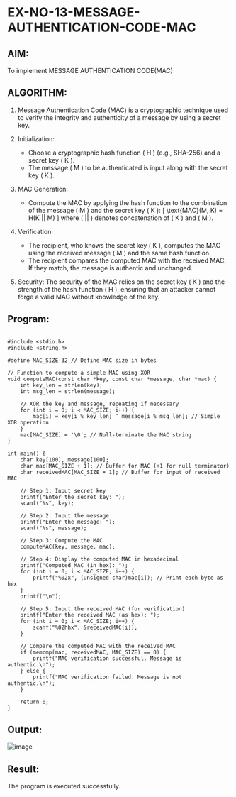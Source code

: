 # EX-NO-13-MESSAGE-AUTHENTICATION-CODE-MAC

## AIM:
To implement MESSAGE AUTHENTICATION CODE(MAC)

## ALGORITHM:

1. Message Authentication Code (MAC) is a cryptographic technique used to verify the integrity and authenticity of a message by using a secret key.

2. Initialization:
   - Choose a cryptographic hash function \( H \) (e.g., SHA-256) and a secret key \( K \).
   - The message \( M \) to be authenticated is input along with the secret key \( K \).

3. MAC Generation:
   - Compute the MAC by applying the hash function to the combination of the message \( M \) and the secret key \( K \): 
     \[
     \text{MAC}(M, K) = H(K || M)
     \]
     where \( || \) denotes concatenation of \( K \) and \( M \).

4. Verification:
   - The recipient, who knows the secret key \( K \), computes the MAC using the received message \( M \) and the same hash function.
   - The recipient compares the computed MAC with the received MAC. If they match, the message is authentic and unchanged.

5. Security: The security of the MAC relies on the secret key \( K \) and the strength of the hash function \( H \), ensuring that an attacker cannot forge a valid MAC without knowledge of the key.

## Program:
```

#include <stdio.h>
#include <string.h>

#define MAC_SIZE 32 // Define MAC size in bytes

// Function to compute a simple MAC using XOR
void computeMAC(const char *key, const char *message, char *mac) {
    int key_len = strlen(key);
    int msg_len = strlen(message);
    
    // XOR the key and message, repeating if necessary
    for (int i = 0; i < MAC_SIZE; i++) {
        mac[i] = key[i % key_len] ^ message[i % msg_len]; // Simple XOR operation
    }
    mac[MAC_SIZE] = '\0'; // Null-terminate the MAC string
}

int main() {
    char key[100], message[100];
    char mac[MAC_SIZE + 1]; // Buffer for MAC (+1 for null terminator)
    char receivedMAC[MAC_SIZE + 1]; // Buffer for input of received MAC

    // Step 1: Input secret key
    printf("Enter the secret key: ");
    scanf("%s", key);

    // Step 2: Input the message
    printf("Enter the message: ");
    scanf("%s", message);

    // Step 3: Compute the MAC
    computeMAC(key, message, mac);

    // Step 4: Display the computed MAC in hexadecimal
    printf("Computed MAC (in hex): ");
    for (int i = 0; i < MAC_SIZE; i++) {
        printf("%02x", (unsigned char)mac[i]); // Print each byte as hex
    }
    printf("\n");

    // Step 5: Input the received MAC (for verification)
    printf("Enter the received MAC (as hex): ");
    for (int i = 0; i < MAC_SIZE; i++) {
        scanf("%02hhx", &receivedMAC[i]);
    }

    // Compare the computed MAC with the received MAC
    if (memcmp(mac, receivedMAC, MAC_SIZE) == 0) {
        printf("MAC verification successful. Message is authentic.\n");
    } else {
        printf("MAC verification failed. Message is not authentic.\n");
    }

    return 0;
}
```



## Output:
![image](https://github.com/user-attachments/assets/fe8e8dfd-bf6a-47a2-80dc-1f25c690becf)



## Result:
The program is executed successfully.
